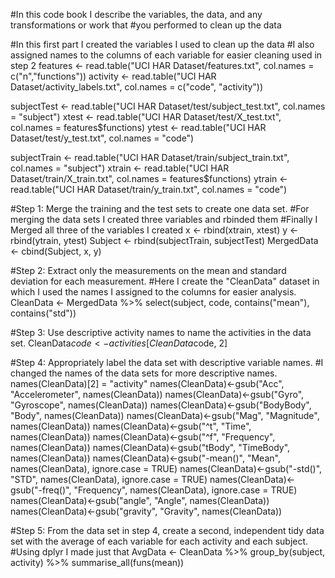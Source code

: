  #In this code book I describe the variables, the data, and any transformations or work that 
 #you performed to clean up the data

 #In this first part I created the variables I used to clean up the data
 #I also assigned names to the columns of each variable for easier cleaning used in step 2
features <- read.table("UCI HAR Dataset/features.txt", col.names = c("n","functions"))
activity <- read.table("UCI HAR Dataset/activity_labels.txt", col.names = c("code", "activity"))

subjectTest <- read.table("UCI HAR Dataset/test/subject_test.txt", col.names = "subject")
xtest <- read.table("UCI HAR Dataset/test/X_test.txt", col.names = features$functions)
ytest <- read.table("UCI HAR Dataset/test/y_test.txt", col.names = "code")

subjectTrain <- read.table("UCI HAR Dataset/train/subject_train.txt", col.names = "subject")
xtrain <- read.table("UCI HAR Dataset/train/X_train.txt", col.names = features$functions)
ytrain <- read.table("UCI HAR Dataset/train/y_train.txt", col.names = "code")

#Step 1: Merge the training and the test sets to create one data set.
#For merging the data sets I created three variables and rbinded them
#Finally I Merged all three of the variables I created
x <- rbind(xtrain, xtest)
y <- rbind(ytrain, ytest)
Subject <- rbind(subjectTrain, subjectTest)
MergedData <- cbind(Subject, x, y)

#Step 2: Extract only the measurements on the mean and standard deviation for each measurement.
#Here I create the "CleanData" dataset in which I used the names I assigned to the columns for easier analysis.
CleanData <- MergedData %>% select(subject, code, contains("mean"), contains("std"))

#Step 3: Use descriptive activity names to name the activities in the data set.
CleanData$code <- activities[CleanData$code, 2]

#Step 4: Appropriately label the data set with descriptive variable names.
#I changed the names of the data sets for more descriptive names.
names(CleanData)[2] = "activity"
names(CleanData)<-gsub("Acc", "Accelerometer", names(CleanData))
names(CleanData)<-gsub("Gyro", "Gyroscope", names(CleanData))
names(CleanData)<-gsub("BodyBody", "Body", names(CleanData))
names(CleanData)<-gsub("Mag", "Magnitude", names(CleanData))
names(CleanData)<-gsub("^t", "Time", names(CleanData))
names(CleanData)<-gsub("^f", "Frequency", names(CleanData))
names(CleanData)<-gsub("tBody", "TimeBody", names(CleanData))
names(CleanData)<-gsub("-mean()", "Mean", names(CleanData), ignore.case = TRUE)
names(CleanData)<-gsub("-std()", "STD", names(CleanData), ignore.case = TRUE)
names(CleanData)<-gsub("-freq()", "Frequency", names(CleanData), ignore.case = TRUE)
names(CleanData)<-gsub("angle", "Angle", names(CleanData))
names(CleanData)<-gsub("gravity", "Gravity", names(CleanData))

#Step 5: From the data set in step 4, create a second, independent tidy data set with the average of each variable for each activity and each subject.
#Using dplyr I made just that
AvgData <- CleanData %>%
  group_by(subject, activity) %>%
  summarise_all(funs(mean))
